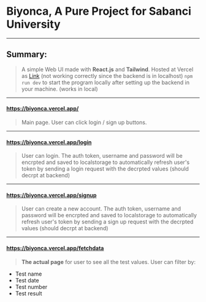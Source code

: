 # Biyonca, A Pure Project for Sabanci University
****
## Summary:
> A simple Web UI made with **React.js** and **Tailwind**. Hosted at Vercel as [Link](https://biyonca.vercel.app/) (not working correctly since the backend is in localhost)
> `npm run dev` to start the program locally after setting up the backend in your machine. (works in local)
****
#### https://biyonca.vercel.app/
> Main page. User can click login / sign up buttons.
****
#### https://biyonca.vercel.app/login
> User can login. The auth token, username and password will be encrpted and saved to localstorage to automatically refresh user's token by sending a login request with the decrpted values (should decrpt at backend)
****
#### https://biyonca.vercel.app/signup
> User can create a new account. The auth token, username and password will be encrpted and saved to localstorage to automatically refresh user's token by sending a sign up request with the decrpted values (should decrpt at backend)
****
#### https://biyonca.vercel.app/fetchdata
> **The actual page** for user to see all the test values. User can filter by:
* Test name
* Test date
* Test number
* Test result
